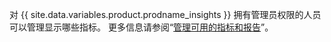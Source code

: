 对 {{ site.data.variables.product.prodname_insights }} 拥有管理员权限的人员可以管理显示哪些指标。 更多信息请参阅“[管理可用的指标和报告](/insights/installing-and-configuring-github-insights/managing-available-metrics-and-reports)”。

